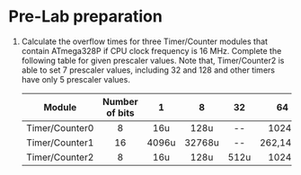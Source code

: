 


# Pre-Lab preparation

1. Calculate the overflow times for three Timer/Counter modules that contain ATmega328P if CPU clock frequency is 16&nbsp;MHz. Complete the following table for given prescaler values. Note that, Timer/Counter2 is able to set 7 prescaler values, including 32 and 128 and other timers have only 5 prescaler values.

   | **Module** | **Number of bits** | **1** | **8** | **32** | **64** | **128** | **256** | **1024** |
   | :-: | :-: | :-: | :-: | :-: | :-: | :-: | :-: | :-: |
   | Timer/Counter0 | 8  | 16u | 128u | -- | 1024u | -- | 4096u | 16384u |
   | Timer/Counter1 | 16 | 4096u | 32768u | -- | 262,144m | -- | 1,048 | 4,194 |
   | Timer/Counter2 | 8  | 16u | 128u | 512u | 1024u | 2048u | 4096u | 16384u |

<a name="part1"></a>


